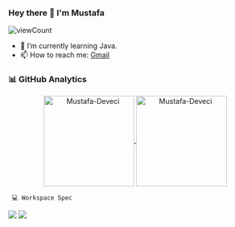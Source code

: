 ### Hey there 👋 I'm Mustafa

![viewCount](https://views.whatilearened.today/views/github/Mustafa-Deveci/Mustafa-Deveci.svg)
- 🌱 I’m currently learning Java.
- 📫 How to reach me: [Gmail](mailto:mstf.dvcii@gmail.com)

### 📊 GitHub Analytics

<p align="center">
<a href="https://github.com/Mustafa-Deveci">
  <img height="180em" align="center" src="https://github-readme-stats.vercel.app/api?username=Mustafa-Deveci&show_icons=true&locale=en&theme=algolia&include_all_commits=true&count_private=true" alt="Mustafa-Deveci"/>
  <img height="180em" align="center" src="https://github-readme-stats.vercel.app/api/top-langs?username=Mustafa-Deveci&show_icons=true&locale=en&layout=compact&langs_count=8&theme=algolia" alt="Mustafa-Deveci"/>
</a>
</p>
      
     💻 Workspace Spec
<img src="https://img.shields.io/badge/NVIDIA-GTX1650 Refresh-76B900?style=for-the-badge&logo=nvidia&logoColor=white"/>  <img src="https://img.shields.io/badge/%C4%B0NTEL-Core_i7_10750H-ED1C24?style=for-the-badge&logo=intel&logoColor=white"/> 
     
 
